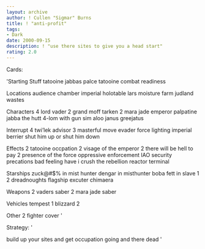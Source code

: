```yaml
---
layout: archive
author: ! Cullen "Sigmar" Burns
title: ! "anti-profit"
tags:
- Dark
date: 2000-09-15
description: ! "use there sites to give you a head start"
rating: 2.0
---
```

Cards: 

'Starting Stuff
tatooine jabbas palce
tatooine
combat readiness

Locations
audience chamber
imperial holotable
lars moisture farm
judland wastes

Characters
4 lord vader
2 grand moff tarken
2 mara jade
emperor palpatine
jabba the hutt
4-lom with gun
sim aloo
janus greejatus

Interrupt
4 twi’lek advisor
3 masterful move
evader
force lighting
imperial berrier
shut him up or shut him down

Effects
2 tatooine occpation
2 visage of the emperor
2 there will be hell to pay
2 presence of the force
oppressive enforcement
IAO
security precations
bad feeling have i
crush the rebellion
reactor terminal

Starships
zuck@#$% in mist hunter
dengar in misthunter
boba fett in slave 1
2 dreadnoughts
flagship excuter
chimaera

Weapons
2 vaders saber
2 mara jade saber

Vehicles
tempest 1
blizzard 2

Other
2 fighter cover '

Strategy: '

build up your sites and get occupation going and there dead '